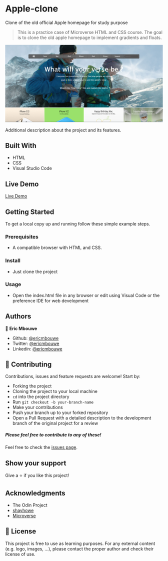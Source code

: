 # Apple-clone
Clone of the old official Apple homepage for study purpose

> This is a practice case of Microverse HTML and CSS course. The goal is to clone the old apple homepage to implement gradients and floats.

![screenshot](./images/screenshot.PNG)

Additional description about the project and its features.

## Built With

- HTML
- CSS
- Visual Studio Code

## Live Demo

[Live Demo](https://raw.githack.com/EricMbouwe/Apple-clone/master/home.html)

## Getting Started

To get a local copy up and running follow these simple example steps.

### Prerequisites

- A compatible browser with HTML and CSS.

### Install

- Just clone the project

### Usage

- Open the index.html file in any browser or edit using Visual Code or the preference IDE for web development


## Authors

👤 **Eric Mbouwe**

- Github: [@ericmbouwe](https://github.com/ericmbouwe)
- Twitter: [@ericmbouwe](https://twitter.com/ericmbouwe)
- Linkedin: [@ericmbouwe](https://www.linkedin.com/in/ericmbouwe/)

## 🤝 Contributing

Contributions, issues and feature requests are welcome! Start by:

* Forking the project
* Cloning the project to your local machine
* `cd` into the project directory
* Run `git checkout -b your-branch-name`
* Make your contributions
* Push your branch up to your forked repository
* Open a Pull Request with a detailed description to the development branch of the original project for a review

##### Please feel free to contribute to any of these!

Feel free to check the [issues page](https://github.com/EricMbouwe/Apple-clone/issues).

## Show your support

Give a ⭐️ if you like this project!

## Acknowledgments

- The Odin Project
- [shayhowe](https://learn.shayhowe.com/html-css/setting-backgrounds-and-gradients/)
- [Microverse](microverse.org)

## 📝 License

This project is free to use as learning purposes. For any external content (e.g. logo, images, ...), please contact the proper author and check their license of use.
